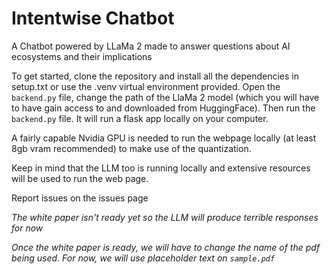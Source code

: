# Intentwise Chatbot
A Chatbot powered by LLaMa 2 made to answer questions about AI ecosystems and their implications

To get started, clone the repository and install all the dependencies in setup.txt or use the .venv virtual environment provided.
Open the `backend.py` file, change the path of the LlaMa 2 model (which you will have to have gain access to and downloaded from HuggingFace).
Then run the `backend.py` file. It will run a flask app locally on your computer.

A fairly capable Nvidia GPU is needed to run the webpage locally (at least 8gb vram recommended) to make use of the quantization.

Keep in mind that the LLM too is running locally and extensive resources will be used to run the web page.

Report issues on the issues page

*The white paper isn't ready yet so the LLM will produce terrible responses for now*

*Once the white paper is ready, we will have to change the name of the pdf being used. For now, we will use placeholder text on `sample.pdf`*
